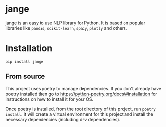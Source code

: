 # jange
jange is an easy to use NLP library for Python. It is based on popular libraries like `pandas`, `scikit-learn`, `spacy`, `plotly` and others.

# Installation
```
pip install jange
```

## From source
This project uses poetry to manage dependencies. If you don't already have poetry installed then go to https://python-poetry.org/docs/#installation for instructions on how to install it for your OS.

Once poetry is installed, from the root directory of this project, run `poetry install`. It will create a virtual environment for this project and install the necessary dependencies (including dev dependencies).